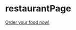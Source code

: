 # restaurantPage


<a href="https://aleksandar-code.github.io/restaurantPage/">Order your food now!</a>
